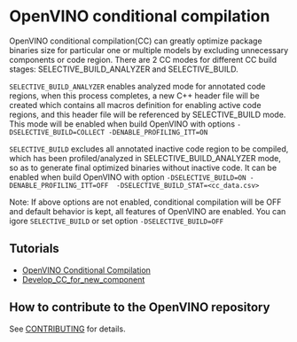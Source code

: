 # OpenVINO conditional compilation

OpenVINO conditional compilation(CC) can greatly optimize package binaries size for particular one or multiple models by excluding unnecessary components or code region. There are 2 CC modes for different CC build stages: SELECTIVE_BUILD_ANALYZER and SELECTIVE_BUILD.

`SELECTIVE_BUILD_ANALYZER` enables analyzed mode for annotated code regions, when this process completes, a new C++ header file will be created which contains all macros definition for enabling active code regions, and this header file will be referenced by SELECTIVE_BUILD mode. This mode will be enabled when build OpenVINO with options `-DSELECTIVE_BUILD=COLLECT -DENABLE_PROFILING_ITT=ON` 

`SELECTIVE_BUILD` excludes all annotated inactive code region to be compiled, which has been profiled/analyzed in SELECTIVE_BUILD_ANALYZER mode, so as to generate final optimized binaries without inactive code. It can be enabled when build OpenVINO with option `-DSELECTIVE_BUILD=ON -DENABLE_PROFILING_ITT=OFF  -DSELECTIVE_BUILD_STAT=<cc_data.csv>`

Note: If above options are not enabled, conditional compilation will be OFF and default behavior is kept, all features of OpenVINO are enabled. You can igore `SELECTIVE_BUILD` or set option `-DSELECTIVE_BUILD=OFF` 


## Tutorials

* [OpenVINO Conditional Compilation](../../../../docs/dev/conditional_compilation.md)
* [Develop_CC_for_new_component](./develop_cc_for_new_component.md)

## How to contribute to the OpenVINO repository

See [CONTRIBUTING](../../../../CONTRIBUTING.md) for details.